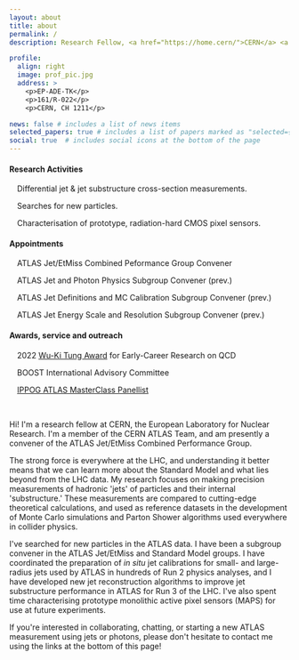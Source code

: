 ```yaml
---
layout: about
title: about
permalink: /
description: Research Fellow, <a href="https://home.cern/">CERN</a> <a href="https://atlas.cern/">ATLAS</a> Team. <a href="https://mleblanc.web.cern.ch/MLB_CV.pdf"><i>Curriculum vitae</i></a>.

profile:
  align: right
  image: prof_pic.jpg
  address: >
    <p>EP-ADE-TK</p>
    <p>161/R-022</p>
    <p>CERN, CH 1211</p>

news: false # includes a list of news items
selected_papers: true # includes a list of papers marked as "selected={true}"
social: true  # includes social icons at the bottom of the page
---
```


<p><h4>Research Activities</h4></p>

<p><i class="fas fa-microscope"></i>&#8195;Differential jet & jet substructure cross-section measurements.</p>

<p><i class="fas fa-search"></i>&#8195;Searches for new particles.</p>

<p><i class="fas fa-microchip"></i>&#8195;Characterisation of prototype, radiation-hard CMOS pixel sensors.</p>

<p><h4>Appointments</h4></p>

<p><i class="fas fa-project-diagram"></i>&#8195;ATLAS Jet/EtMiss Combined Peformance Group Convener</p>

<p><i class="fas fa-lightbulb"></i>&#8195;ATLAS Jet and Photon Physics Subgroup Convener (prev.)</p>

<p><i class="far fa-paper-plane"></i>&#8195;ATLAS Jet Definitions and MC Calibration Subgroup Convener (prev.)</p>

<p><i class="fas fa-ruler-combined"></i>&#8195;ATLAS Jet Energy Scale and Resolution Subgroup Convener (prev.)</p>

<p><h4> Awards, service and outreach </h4></p>

<p><i class="fas fa-award"></i>&#8195;2022 <a href="https://cteq.gitlab.io/post/">Wu-Ki Tung Award</a> for Early-Career Research on QCD</p>

<p><i class="far fa-comments"></i>&#8195;BOOST International Advisory Committee</p>

<p><i class="fas fa-globe"></i>&#8195;<a href="https://atlas.physicsmasterclasses.org/en/index.htm">IPPOG ATLAS MasterClass Panellist</a></p>

<br>

<p>Hi! I'm a research fellow at CERN, the European Laboratory for Nuclear Research. I'm a member of the CERN ATLAS Team, and am presently a convener of the ATLAS Jet/EtMiss Combined Performance Group.</p>

<p>The strong force is everywhere at the LHC, and understanding it better means that we can learn more about the Standard Model and what lies beyond from the LHC data. My research focuses on making precision measurements of hadronic 'jets' of particles and their internal 'substructure.' These measurements are compared to cutting-edge theoretical calculations, and used as reference datasets in the development of Monte Carlo simulations and Parton Shower algorithms used everywhere in collider physics.</p>

<p>I've searched for new particles in the ATLAS data. I have been a subgroup convener in the ATLAS Jet/EtMiss and Standard Model groups. I have coordinated the preparation of <i>in situ</i> jet calibrations for small- and large-radius jets used by ATLAS in hundreds of Run 2 physics analyses, and I have developed new jet reconstruction algorithms to improve jet substructure performance in ATLAS for Run 3 of the LHC. I've also spent time characterising prototype monolithic active pixel sensors (MAPS) for use at future experiments.</p>

<p>If you're interested in collaborating, chatting, or starting a new ATLAS measurement using jets or photons, please don't hesitate to contact me using the links at the bottom of this page!</p>
